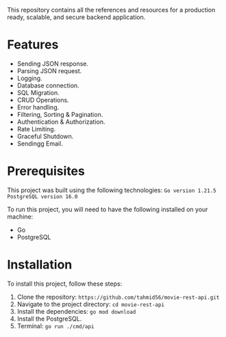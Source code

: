 This repository contains all the references and resources for a production ready, scalable, and secure backend application.

# Features
- Sending JSON response.
- Parsing JSON request.
- Logging.
- Database connection.
- SQL Migration.
- CRUD Operations.
- Error handling.
- Filtering, Sorting & Pagination.
- Authentication & Authorization.
- Rate Limiting.
- Graceful Shutdown.
- Sendingg Email.

# Prerequisites
This project was built using the following technologies:
```Go version 1.21.5```
```PostgreSQL version 16.0```

To run this project, you will need to have the following installed on your machine:
- Go
- PostgreSQL

# Installation
To install this project, follow these steps:
1. Clone the repository:
```https://github.com/tahmid56/movie-rest-api.git```
2. Navigate to the project directory:
```cd movie-rest-api```
3. Install the dependencies:
```go mod download```
4. Install the PostgreSQL.
5. Terminal:
```go run ./cmd/api```
